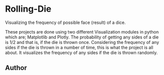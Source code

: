 # Rolling-Die
Visualizing the frequency of possible face (result) of a dice.

These projects are done using two different Visualization modules in python which are; Matplotlib and Plotly.
The probability of getting any sides of a die is 1/2 and that is, if the die is thrown once.
Considering the frequency of any sides if the die is thrown in a number of time, this is what the project is all about.
It visualizes the frequency of any sides if the die is thrown randomly.

## Author
 
